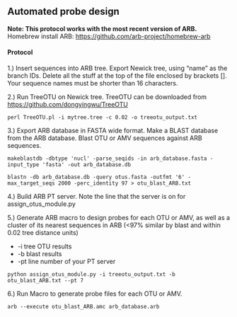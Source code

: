 ## Automated probe design

**Note: This protocol works with the most recent version of ARB.** Homebrew install ARB: https://github.com/arb-project/homebrew-arb


#### Protocol
1.) Insert sequences into ARB tree.  Export Newick tree, using “name” as the branch IDs.  Delete all the stuff at the top of the file enclosed by brackets [].  Your sequence names must be shorter than 16 characters.

2.) Run TreeOTU on Newick tree. TreeOTU can be downloaded from https://github.com/dongyingwu/TreeOTU

```
perl TreeOTU.pl -i mytree.tree -c 0.02 -o treeotu_output.txt
```

3.) Export ARB database in FASTA wide format.  Make a BLAST database from the ARB database.  Blast OTU or AMV sequences against ARB sequences.

```
makeblastdb -dbtype 'nucl' -parse_seqids -in arb_database.fasta -input_type 'fasta' -out arb_database.db

blastn -db arb_database.db -query otus.fasta -outfmt '6' -max_target_seqs 2000 -perc_identity 97 > otu_blast_ARB.txt
```

4.) Build ARB PT server.  Note the line that the server is on for assign_otus_module.py


5.) Generate ARB macro to design probes for each OTU or AMV, as well as a cluster of its nearest sequences in ARB (<97% similar by blast and within 0.02 tree distance units)
- -i tree OTU results
- -b blast results
- -pt line number of your PT server


```
python assign_otus_module.py -i treeotu_output.txt -b otu_blast_ARB.txt --pt 7
```


6.) Run Macro to generate probe files for each OTU or AMV.

```
arb --execute otu_blast_ARB.amc arb_database.arb
```





